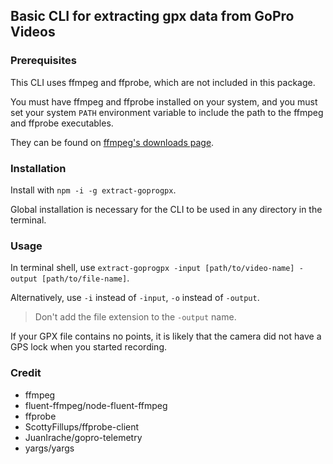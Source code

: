 ## Basic CLI for extracting gpx data from GoPro Videos
### Prerequisites
This CLI uses ffmpeg and ffprobe, which are not included in this package.

You must have ffmpeg and ffprobe installed on your system, and you must set your system `PATH` environment variable to include the
path to the ffmpeg and ffprobe executables.

They can be found on [ffmpeg's downloads page](https://ffmpeg.org/download.html).

### Installation
Install with `npm -i -g extract-goprogpx`.

Global installation is necessary for the CLI to be used in any directory in the terminal.

### Usage
In terminal shell, use `extract-goprogpx -input [path/to/video-name] -output [path/to/file-name]`.

Alternatively, use `-i` instead of `-input`, `-o` instead of `-output`.

> Don't add the file extension to the `-output` name.

If your GPX file contains no points, it is likely that the camera did not have a GPS lock when you started recording.

### Credit
- ffmpeg
- fluent-ffmpeg/node-fluent-ffmpeg
- ffprobe
- ScottyFillups/ffprobe-client
- JuanIrache/gopro-telemetry
- yargs/yargs